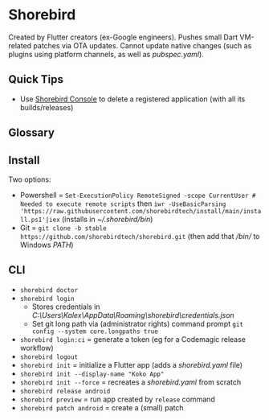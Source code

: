 # Shorebird

Created by Flutter creators (ex-Google engineers).
Pushes small Dart VM-related patches via OTA updates.
Cannot update native changes (such as plugins using platform channels, as well as _pubspec.yaml_).

## Quick Tips

* Use [Shorebird Console](https://console.shorebird.dev) to delete a registered application (with all its builds/releases)

## Glossary

## Install

Two options:

* Powershell = `Set-ExecutionPolicy RemoteSigned -scope CurrentUser # Needed to execute remote scripts` then `iwr -UseBasicParsing 'https://raw.githubusercontent.com/shorebirdtech/install/main/install.ps1'|iex` (installs in _~/.shorebird/bin_)
* Git = `git clone -b stable https://github.com/shorebirdtech/shorebird.git` (then add that _/bin/_ to Windows _PATH_)

## CLI

* `shorebird doctor`
* `shorebird login`
  * Stores credentials in _C:\Users\Kalex\AppData\Roaming\shorebird\credentials.json_
  * Set git long path via (administrator rights) command prompt `git config --system core.longpaths true`
* `shorebird login:ci` = generate a token (eg for a Codemagic release workflow)
* `shorebird logout`
* `shorebird init` = initialize a Flutter app (adds a _shorebird.yaml_ file)
* `shorebird init --display-name "Koko App"`
* `shorebird init --force` = recreates a _shorebird.yaml_ from scratch
* `shorebird release android`
* `shorebird preview` = run app created by `release` command
* `shorebird patch android` = create a (small) patch
